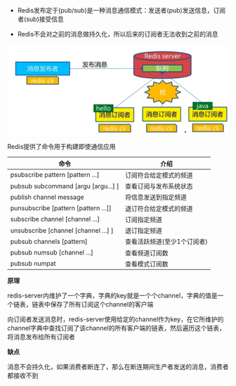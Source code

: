 * Redis发布定于(pub/sub)是一种消息通信模式：发送者(pub)发送信息，订阅者(sub)接受信息

* Redis不会对之前的消息做持久化，所以后来的订阅者无法收到之前的消息

![发布订阅](p\发布订阅.png)



Redis提供了命令用于构建即使通信应用

| 命令                                 | 介绍                        |
| ------------------------------------ | --------------------------- |
| psubscribe pattern [pattern ...]     | 订阅符合给定模式的频道      |
| pubsub subcommand [argu [argu...] ]  | 查看订阅与发布系统状态      |
| publish channel message              | 将信息发送到指定频道        |
| punsubscribe [pattern [pattern ...]] | 退订符合给定模式的频道      |
| subscribe channel [channel ...]      | 订阅指定频道                |
| unsubscribe [channel [channel ...] ] | 退订指定频道                |
| pubsub channels [pattern]            | 查看活跃频道(至少1个订阅者) |
| pubsub numsub [channel ...]          | 查看频道订阅数              |
| pubsub numpat                        | 查看模式订阅数              |



**原理**

redis-server内维护了一个字典，字典的key就是一个个channel，字典的值是一个链表，链表中保存了所有订阅这个channel的客户端

向订阅者发送消息时，redis-server使用给定的channel作为key，在它所维护的channel字典中查找订阅了该channel的所有客户端的链表，然后遍历这个链表，将消息发布给所有订阅者



**缺点**

消息不会持久化，如果消费者断连了，那么在断连期间生产者发送的消息，消费者都接收不到

